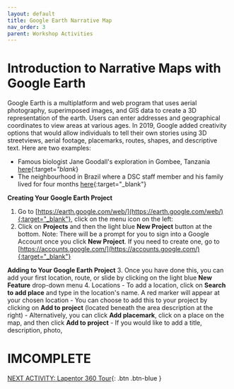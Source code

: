 ```yaml
---
layout: default
title: Google Earth Narrative Map
nav_order: 3
parent: Workshop Activities
---
```


# Introduction to Narrative Maps with Google Earth

Google Earth is a multiplatform and web program that uses aerial photography, superimposed images, and GIS data to create a 3D representation of the earth. Users can enter addresses and geographical coordinates to view areas at various ages. In 2019, Google added creativity options that would allow individuals to tell their own stories using 3D streetviews, aerial footage, placemarks, routes, shapes, and descriptive text. Here are two examples:
-   Famous biologist Jane Goodall's exploration in Gombee, Tanzania [here](http://tiny.cc/p0x9kz){:target=_"blank_}
-   The neighbourhood in Brazil where a DSC staff member and his family lived for four months [here](https://bit.ly/3bFS5Rt){:target="_blank"}

**Creating Your Google Earth Project**
1.  Go to [https://earth.google.com/web/](https://earth.google.com/web/){:target="_blank"}, click on the menu icon on the left:
2.  Click on **Projects** and then the light blue **New Project** button at the bottom. Note: There will be a prompt for you to sign into a Google Account once you click **New Project**. If you need to create one, go to [https://accounts.google.com/](https://accounts.google.com/){:target="_blank"}

**Adding to Your Google Earth Project**
3.  Once you have done this, you can add your first location, route, or slide by clicking on the light blue **New Feature** drop-down menu
4.  Locations
    -   To add a location, click on **Search to add place** and type in the location's name. A red marker will appear at your chosen location
    -   You can choose to add this to your project by clicking on **Add to project** (located beneath the area description at the right)
    -   Alternatively, you can click **Add placemark**, click on a place on the map, and then click **Add to project**
    -   If you would like to add a title, description, photo, 
# IMCOMPLETE

[NEXT ACTIVITY: Lapentor 360 Tour](activity-lapentor.html){: .btn .btn-blue }
